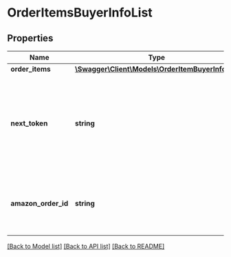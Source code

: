 # OrderItemsBuyerInfoList

## Properties
Name | Type | Description | Notes
------------ | ------------- | ------------- | -------------
**order_items** | [**\Swagger\Client\Models\OrderItemBuyerInfoList**](OrderItemBuyerInfoList.md) |  | 
**next_token** | **string** | When present and not empty, pass this string token in the next request to return the next response page. | [optional] 
**amazon_order_id** | **string** | An Amazon-defined order identifier, in 3-7-7 format. | 

[[Back to Model list]](../../README.md#documentation-for-models) [[Back to API list]](../../README.md#documentation-for-api-endpoints) [[Back to README]](../../README.md)


